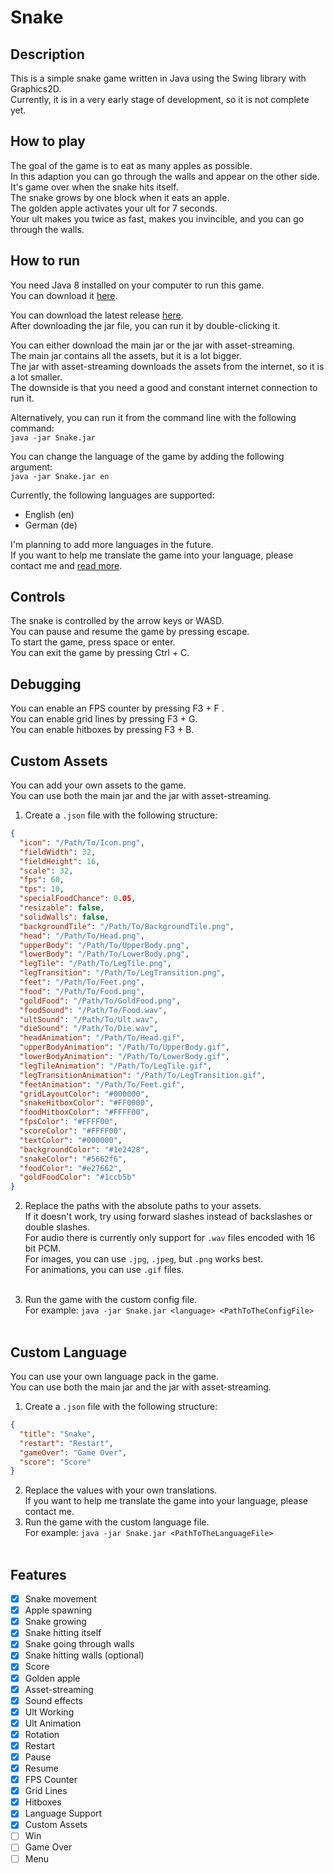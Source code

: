 # Snake

## Description

This is a simple snake game written in Java using the Swing library with Graphics2D. <Br>
Currently, it is in a very early stage of development, so it is not complete yet. <Br>

## How to play

The goal of the game is to eat as many apples as possible. <Br>
In this adaption you can go through the walls and appear on the other side. <Br>
It's game over when the snake hits itself. <Br>
The snake grows by one block when it eats an apple. <Br>
The golden apple activates your ult for 7 seconds. <Br>
Your ult makes you twice as fast, makes you invincible, and you can go through the walls. <Br>

## How to run

You need Java 8 installed on your computer to run this game. <Br>
You can download it [here](https://www.java.com/de/download/manual.jsp). <Br>

You can download the latest release [here](https://github.com/MCmoderSD/Snake/releases/latest). <Br>
After downloading the jar file, you can run it by double-clicking it. <Br>

You can either download the main jar or the jar with asset-streaming. <Br>
The main jar contains all the assets, but it is a lot bigger. <Br>
The jar with asset-streaming downloads the assets from the internet, so it is a lot smaller. <Br>
The downside is that you need a good and constant internet connection to run it. <Br>

Alternatively, you can run it from the command line with the following command: <Br>
`java -jar Snake.jar` <Br>

You can change the language of the game by adding the following argument: <Br>
`java -jar Snake.jar en` <Br>

Currently, the following languages are supported: <Br>

- English (en)
- German (de)

I'm planning to add more languages in the future. <Br>
If you want to help me translate the game into your language, please contact me and [read more](#custom-language). <Br>

## Controls

The snake is controlled by the arrow keys or WASD. <Br>
You can pause and resume the game by pressing escape. <Br>
To start the game, press space or enter. <Br>
You can exit the game by pressing Ctrl + C. <Br>

## Debugging

You can enable an FPS counter by pressing F3 + F . <Br>
You can enable grid lines by pressing F3 + G. <Br>
You can enable hitboxes by pressing F3 + B. <Br>

## Custom Assets

You can add your own assets to the game. <Br>
You can use both the main jar and the jar with asset-streaming. <Br>

1. Create a `.json` file with the following structure: <Br>

```json
{
  "icon": "/Path/To/Icon.png",
  "fieldWidth": 32,
  "fieldHeight": 16,
  "scale": 32,
  "fps": 60,
  "tps": 10,
  "specialFoodChance": 0.05,
  "resizable": false,
  "solidWalls": false,
  "backgroundTile": "/Path/To/BackgroundTile.png",
  "head": "/Path/To/Head.png",
  "upperBody": "/Path/To/UpperBody.png",
  "lowerBody": "/Path/To/LowerBody.png",
  "legTile": "/Path/To/LegTile.png",
  "legTransition": "/Path/To/LegTransition.png",
  "feet": "/Path/To/Feet.png",
  "food": "/Path/To/Food.png",
  "goldFood": "/Path/To/GoldFood.png",
  "foodSound": "/Path/To/Food.wav",
  "ultSound": "/Path/To/Ult.wav",
  "dieSound": "/Path/To/Die.wav",
  "headAnimation": "/Path/To/Head.gif",
  "upperBodyAnimation": "/Path/To/UpperBody.gif",
  "lowerBodyAnimation": "/Path/To/LowerBody.gif",
  "legTileAnimation": "/Path/To/LegTile.gif",
  "legTransitionAnimation": "/Path/To/LegTransition.gif",
  "feetAnimation": "/Path/To/Feet.gif",
  "gridLayoutColor": "#000000",
  "snakeHitboxColor": "#FF0000",
  "foodHitboxColor": "#FFFF00",
  "fpsColor": "#FFFF00",
  "scoreColor": "#FFFF00",
  "textColor": "#000000",
  "backgroundColor": "#1e2428",
  "snakeColor": "#5662f6",
  "foodColor": "#e27662",
  "goldFoodColor": "#1ccb5b"
}
```

2. Replace the paths with the absolute paths to your assets. <Br>
   If it doesn't work, try using forward slashes instead of backslashes or double slashes. <Br>
   For audio there is currently only support for `.wav` files encoded with 16 bit PCM. <Br>
   For images, you can use `.jpg`, `.jpeg`, but `.png` works best. <Br>
   For animations, you can use `.gif` files. <Br> <Br>

3. Run the game with the custom config file. <br>
   For example: `java -jar Snake.jar <language> <PathToTheConfigFile>` <br> <br>

## Custom Language

You can use your own language pack in the game. <Br>
You can use both the main jar and the jar with asset-streaming. <Br>

1. Create a `.json` file with the following structure: <Br>

```json
{
  "title": "Snake",
  "restart": "Restart",
  "gameOver": "Game Over",
  "score": "Score"
}
```

2. Replace the values with your own translations. <Br>
   If you want to help me translate the game into your language, please contact me. <Br>
3. Run the game with the custom language file. <br>
   For example: `java -jar Snake.jar <PathToTheLanguageFile>` <br> <br>

## Features

- [x] Snake movement
- [x] Apple spawning
- [x] Snake growing
- [x] Snake hitting itself
- [x] Snake going through walls
- [x] Snake hitting walls (optional)
- [x] Score
- [x] Golden apple
- [x] Asset-streaming
- [x] Sound effects
- [x] Ult Working
- [x] Ult Animation
- [x] Rotation
- [x] Restart
- [x] Pause
- [x] Resume
- [x] FPS Counter
- [x] Grid Lines
- [x] Hitboxes
- [x] Language Support
- [x] Custom Assets
- [ ] Win
- [ ] Game Over
- [ ] Menu